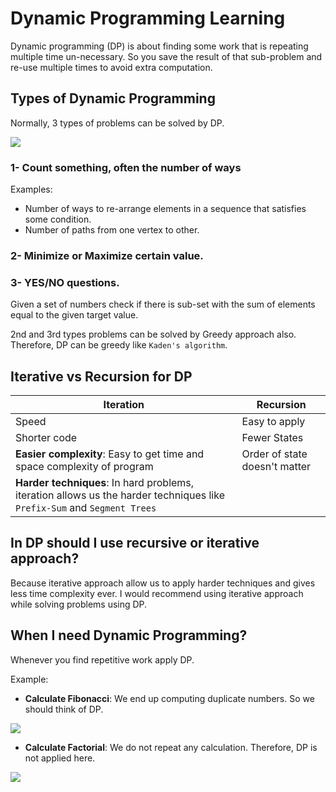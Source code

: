 # Dynamic Programming Learning

Dynamic programming (DP) is about finding some work that is repeating multiple time un-necessary. So you save the result of that sub-problem and re-use multiple times to avoid extra computation.

## Types of Dynamic Programming

Normally, 3 types of problems can be solved by DP.

![](https://i.imgur.com/NAdXeuD.png)

### 1- Count something, often the number of ways

Examples:

- Number of ways to re-arrange elements in a sequence that satisfies some condition.
- Number of paths from one vertex to other.

### 2- Minimize or Maximize certain value.

### 3- YES/NO questions.

Given a set of numbers check if there is sub-set with the sum of elements equal to the given target value.

2nd and 3rd types problems can be solved by Greedy approach also. Therefore, DP can be greedy like `Kaden's algorithm`.

## Iterative vs Recursion for DP

| Iteration                                                                                                                | Recursion                     |
| ------------------------------------------------------------------------------------------------------------------------ | ----------------------------- |
| Speed                                                                                                                    | Easy to apply                 |
| Shorter code                                                                                                             | Fewer States                  |
| **Easier complexity**: Easy to get time and space complexity of program                                                  | Order of state doesn't matter |
| **Harder techniques**: In hard problems, iteration allows us the harder techniques like `Prefix-Sum` and `Segment Trees` |                               |

## In DP should I use recursive or iterative approach?

Because iterative approach allow us to apply harder techniques and gives less time complexity ever. I would recommend using iterative approach while solving problems using DP.

## When I need Dynamic Programming?

Whenever you find repetitive work apply DP.

Example:

- **Calculate Fibonacci**: We end up computing duplicate numbers. So we should think of DP.

![](https://i.imgur.com/T24uh0t.png)

- **Calculate Factorial**: We do not repeat any calculation. Therefore, DP is not applied here.

![](https://i.imgur.com/NehtYBP.png)




<script async src="https://pagead2.googlesyndication.com/pagead/js/adsbygoogle.js?client=ca-pub-1700383344966810"
     crossorigin="anonymous"></script>
